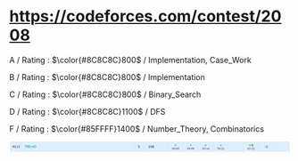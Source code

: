 # https://codeforces.com/contest/2008

A / Rating : $\color{#8C8C8C}800$ / Implementation, Case_Work

B / Rating : $\color{#8C8C8C}800$ / Implementation

C / Rating : $\color{#8C8C8C}800$ / Binary_Search

D / Rating : $\color{#8C8C8C}1100$ / DFS

F / Rating : $\color{#85FFFF}1400$ / Number_Theory, Combinatorics

![My Image](https://github.com/kss418/Codeforces/blob/main/Images/970.png)
